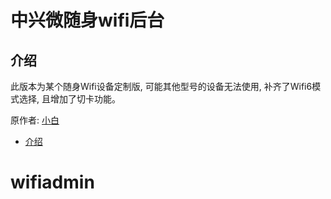 <h1>中兴微随身wifi后台</h1>

## 介绍
此版本为某个随身Wifi设备定制版, 可能其他型号的设备无法使用, 补齐了Wifi6模式选择, 且增加了切卡功能。

原作者: [小白](https://github.com/Youngolo/wifiadmin)
- [介绍](https://www.my-youth.cn/2023/08/12/ztewechatportablewifiadmin/)
# wifiadmin
